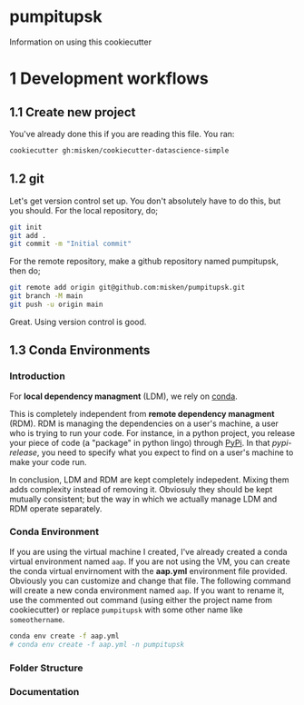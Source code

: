 # pumpitupsk

Information on using this cookiecutter

1 Development workflows
=======================

1.1 Create new project
----------------------

You've already done this if you are reading this file. You ran:

```bash
cookiecutter gh:misken/cookiecutter-datascience-simple
```

1.2 git
-------

Let's get version control set up. You don't absolutely have to do this, but you should. For the local repository, do;

```bash
git init
git add .
git commit -m "Initial commit"
```

For the remote repository, make a github repository named pumpitupsk, then do;

```bash
git remote add origin git@github.com:misken/pumpitupsk.git
git branch -M main
git push -u origin main
```

Great. Using version control is good.


1.3 Conda Environments
----------------------

### Introduction

For **local dependency managment** (LDM), we rely on [conda](https://docs.conda.io/projects/conda/en/4.6.0/_downloads/52a95608c49671267e40c689e0bc00ca/conda-cheatsheet.pdf).

This is completely independent from **remote dependency managment** (RDM). RDM is managing the dependencies on a user's machine, a user who is trying to run your code. For instance, in a python project, you release your piece of code (a "package" in python lingo) through [PyPi](https://pypi.org/). In that _pypi-release_, you need to specify what you expect to find on a user's machine to make your code run.

In conclusion, LDM and RDM are kept completely indepedent. Mixing them adds complexity instead of removing it. Obviosuly they should be kept mutually consistent; but the way in which we actually manage LDM and RDM operate separately.

### Conda Environment

If you are using the virtual machine I created, I've already created a conda virtual environment named `aap`. If you are not using the VM, you can create the conda virtual envirnoment with the **aap.yml** environment file provided. Obviously you can customize and change that file. The following command will create a new conda environment
named `aap`. If you want to rename it, use the commented out command (using either the project name from 
cookiecutter) or replace `pumpitupsk` with some other name like `someothername`.

```bash
conda env create -f aap.yml
# conda env create -f aap.yml -n pumpitupsk
```

### Folder Structure


### Documentation






